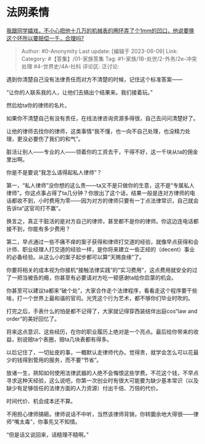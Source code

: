 # 法网柔情
[我跟同学嬉戏，不小心把他十几万的机械表的圈环弄了个1mm的凹口，他说要换这个环所以要赔偿一千，合理吗?](https://www.zhihu.com/question/538342207/answer/3066820427)

> Author: #0-Anonymity
> Last update: [编辑于 2023-06-09]
> Link:
> Category: #【答集】/01-家族答集
> Tag: #1-家族/1B-处世/2-外务/2e-冲突处理 #4-世界史/4A-社科
> 评论区:
> 泛讨论:

遇到你清楚自己没有法律责任而对方不清楚的时候，记住这个标准答案——

“让你的人联系我的人，让他们去搞出个结果来。我们接着玩。”

然后给ta你的律师的名片。

如果你不清楚自己有没有责任，在线法律咨询资源多得很，自己去问问清楚好了。

让他的律师去找你的律师，这类事情“我不懂，也一向不自己处理，也没精力处理，更没必要伤了我们的和气”。

脏活让别人——专业的人——领着你的工资去干，干得不好，这一千块从ta的佣金里出啊。

你是不是要说“我怎么请得起私人律师”？

第一，“私人律师”没你想的这么贵——ta又不是只做你的生意，这不是“专属私人律师”。你这点事占得了ta几分钟？你放出了这个话，结果一般是连对方律师的电话都收不到，小时费用为零——因为对方的律师只要有一丁点法律常识，自己就会告诉ta“这官司打不赢”。

换言之，真正干脏活的是对方自己的律师，甚至都不是你的律师。你这边连电话都接不到，你能有多少费用？

第二，早点通过一些不痛不痒的案子获得和律师打交道的经验，就像早点获得和会计师、职业经理人打交道的经验一样，是你将来建立一些正经的（decent）事业的必备经验。从这么小的案子起步都可以算“天赐良缘”了。

你要将相关的成本视为你接机“接触法律实践”的“实习费用”，这点费用就安全的过了一把当被告的瘾，你甚至有必要请对方吃一顿感谢ta给你启蒙的机会。

你甚至可以建议ta都来“破个处”，大家合作走个法律程序，看看走这个程序要干些啥，打一个世界上最和谐的官司。光凭这个行为艺术，都不够你们毕业时吹的。

打完之后，手表什么的怕是都不记得了，大家就记得穿西装结伴出庭cos“law and order”的美好回忆了。

将来这点意识、这些经历，在你的职业履历上绝对是一个亮点。最后给你带来的收益，别说赔ta个表圈，赔ta几块表都有得多。

以后记住了，一切扯皮的事，一概默认走律师代办。觉得贵，就学会怎么可以花最少的钱得到管用的服务，而不要“节省”。

放诸一生，熟知如何使用法律武器的人绝不会悔恨这些学费。不花这个钱，不早点寻求这种天经验，这么说吧，你第一次创业时有很大可能要为缺少基本常识（以及缺少有足够信任的法律方面的人力资源）付出千倍、万倍的代价。

时间代价、机会成本还不算。

不用担心律师搞砸。律师说话不中听，当然该律师背锅，你转圜余地大得很——律师“嘴太毒”，你事先又不知情。

“但是话又说回来，话糙理不糙啊。”
